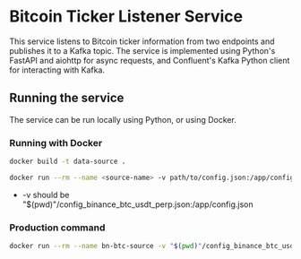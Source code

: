 # Bitcoin Ticker Listener Service

This service listens to Bitcoin ticker information from two endpoints and publishes it to a Kafka topic. The service is implemented using Python's FastAPI and aiohttp for async requests, and Confluent's Kafka Python client for interacting with Kafka.

## Running the service

The service can be run locally using Python, or using Docker.

### Running with Docker
```bash
docker build -t data-source .
```

```bash
docker run --rm --name <source-name> -v path/to/config.json:/app/config.json -e CONFIG_PATH=/app/config.json --network=coin-network data-source
```

- -v should be "$(pwd)"/config_binance_btc_usdt_perp.json:/app/config.json

### Production command
```bash
docker run --rm --name bn-btc-source -v "$(pwd)"/config_binance_btc_usdt_perp.json:/app/config.json -e CONFIG_PATH=/app/config.json --network=coin-network data-source
```




